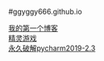 #ggyggy666.github.io    
 
[我的第一个博客](https://ggyggy666.github.io/2020/01/03/%E4%B8%AA%E4%BA%BA%E5%8D%9A%E5%AE%A2%E7%AE%80%E8%BF%B0/#more)   
[精灵游戏](https://github.com/ggyggy666/ggyggy666.github.io/releases)   
[永久破解pycharm2019-2.3](https://ggyggy666.github.io/2020/01/16/%E6%B0%B8%E4%B9%85%E7%A0%B4%E8%A7%A3pycharm2019-2.3%E7%9A%84%E6%96%B9%E6%B3%95/#more)
